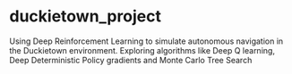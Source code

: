 # duckietown_project
Using Deep Reinforcement Learning to simulate autonomous navigation in the Duckietown environment. Exploring algorithms like Deep Q learning,  Deep Deterministic Policy gradients and Monte Carlo Tree Search
